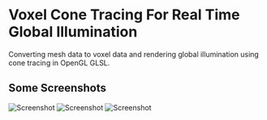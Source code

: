 # Voxel Cone Tracing For Real Time Global Illumination
Converting mesh data to voxel data and rendering global illumination using cone tracing in OpenGL GLSL.

## Some Screenshots

![](data/sceenshots/screenshot2.png "Screenshot")
![](data/sceenshots/screenshot3.png "Screenshot")
![](data/sceenshots/screenshot9.png "Screenshot")
